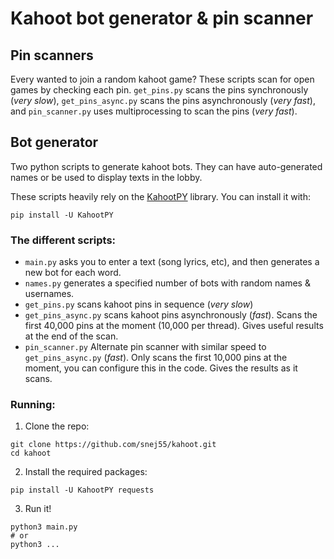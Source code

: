 # Kahoot bot generator & pin scanner

## Pin scanners

Every wanted to join a random kahoot game? These scripts scan for open games by checking each pin. `get_pins.py` scans the pins synchronously (*very slow*), `get_pins_async.py` scans the pins asynchronously (*very fast*), and `pin_scanner.py` uses multiprocessing to scan the pins (*very fast*).

## Bot generator
Two python scripts to generate kahoot bots. They can have auto-generated names or be used to display texts in the lobby.

These scripts heavily rely on the  [KahootPY](https://github.com/vehbiu/kahoot-py/tree/main) library. You can install it with:

```
pip install -U KahootPY
```

### The different scripts:

 - `main.py` asks you to enter a text (song lyrics, etc), and then generates a new bot for each word.
 - `names.py` generates a specified number of bots with random names & usernames.
 - `get_pins.py` scans kahoot pins in sequence (*very slow*)
 - `get_pins_async.py` scans kahoot pins asynchronously (*fast*). Scans the first 40,000 pins at the moment (10,000 per thread). Gives useful results at the end of the scan.
 - `pin_scanner.py` Alternate pin scanner with similar speed to `get_pins_async.py` (*fast*). Only scans the first 10,000 pins at the moment, you can configure this in the code. Gives the results as it scans.

### Running:

1. Clone the repo:

```
git clone https://github.com/snej55/kahoot.git
cd kahoot
```

2. Install the required packages:

```
pip install -U KahootPY requests
```

3. Run it!

```
python3 main.py
# or
python3 ...
```

